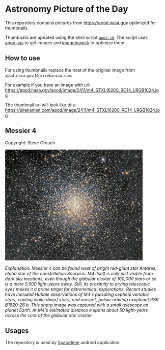 # Astronomy Picture of the Day

This repository contains pictures from https://apod.nasa.gov optimized for thumbnails.

Thumbnails are updated using the shell script [`apod.sh`](apod.sh). The script
uses [apod-api](https://github.com/nasa/apod-api) to get images and [imagemagick](https://imagemagick.org) to
optimize them.

## How to use

For using thumbnails replace the host of the original image from `apod.nasa.gov` to `sirekanian.com`.

For example if you have an image with url:<br>
https://apod.nasa.gov/apod/image/2411/m4_STXL16200_RC14_LRGB1024.jpg

The thumbnail url will look like this:<br>
https://sirekanian.com/apod/image/2411/m4_STXL16200_RC14_LRGB1024.jpg

## Messier 4

Copyright: Steve Crouch

[![the picture of the day][1]][2]

_Explanation: Messier 4 can be found west of bright red-giant star Antares, alpha star of the constellation Scorpius. M4 itself is only just visible from dark sky locations, even though the globular cluster of 100,000 stars or so is a mere 5,500 light-years away. Still, its proximity to prying telescopic eyes makes it a prime target for astronomical explorations. Recent studies have included Hubble observations of M4's pulsating cepheid variable stars, cooling white dwarf stars, and ancient, pulsar orbiting exoplanet PSR B1620-26 b. This sharp image was captured with a small telescope on planet Earth. At M4's estimated distance it spans about 50 light-years across the core of the globular star cluster._

## Usages

The repository is used by [Spacetime][3] android application.

[1]: image/2411/m4_STXL16200_RC14_LRGB1024.jpg

[2]: https://apod.nasa.gov/apod/image/2411/m4_STXL16200_RC14_LRGB1024.jpg

[3]: https://github.com/sirekanian/spacetime
